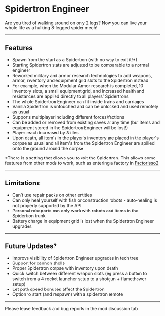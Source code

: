 Spidertron Engineer
==================

Are you tired of walking around on only 2 legs? Now you can live your whole life as a hulking 8-legged spider mech!

-----
Features
-----

- Spawn from the start as a Spidertron (with no way to exit it!*)
- Starting Spidertron stats are adjusted to be comparable to a normal engineer
- Reworked military and armor research technologies to add weapons, armor, inventory and equipment grid slots to the Spidertron instead
- For example, when the Modular Armor research is completed, 10 inventory slots, a small equipment grid, and increased health and resistances are applied directly to all players’ Spidertrons
- The whole Spidertron Engineer can fit inside trains and carriages
- Vanilla Spidertron is untouched and can be unlocked and used remotely as usual
- Supports multiplayer including different forces/factions
- Can be added or removed from existing saves at any time (but items and equipment stored in the Spidertron Engineer will be lost!)
- Player reach increased by 3 tiles
- Upon death, all item's in the player's inventory are placed in the player's corpse as usual and all item's from the Spidertron Engineer are spilled onto the ground around the corpse

*There is a setting that allows you to exit the Spidertron. This allows some features from other mods to work, such as entering a factory in [Factorisso2](https://mods.factorio.com/mod/Factorissimo2)

-----
Limitations
-----
- Can’t use repair packs on other entities
- Can only heal yourself with fish or construction robots - auto-healing is not properly supported by the API
- Personal roboports can only work with robots and items in the Spidertron trunk
- Battery charge in equipment grid is lost when the Spidertron Engineer upgrades

-----
Future Updates?
-----

- Improve visibility of Spidertron Engineer upgrades in tech tree
- Support for cannon shells
- Proper Spidertron corpse with inventory upon death
- Quick switch between different weapon slots (eg press a button to switch from a 4 rocket launcher setup to a shotgun + flamethower setup)
- Let path speed bonuses affect the Spidertron 
- Option to start (and respawn) with a spidertron remote

-----
Please leave feedback and bug reports in the mod discussion tab.